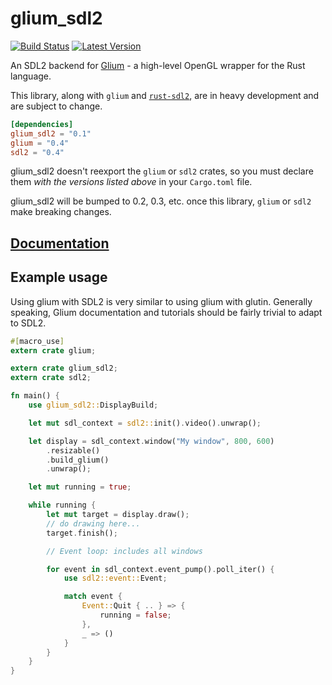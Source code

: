 # glium_sdl2

[![Build Status](https://travis-ci.org/nukep/glium-sdl2.svg)](https://travis-ci.org/nukep/glium-sdl2)
[![Latest Version](https://img.shields.io/crates/v/glium_sdl2.svg)](https://crates.io/crates/glium_sdl2)

An SDL2 backend for [Glium](https://github.com/tomaka/glium) - a high-level
OpenGL wrapper for the Rust language.

This library, along with `glium` and [`rust-sdl2`](https://github.com/AngryLawyer/rust-sdl2),
are in heavy development and are subject to change.

```toml
[dependencies]
glium_sdl2 = "0.1"
glium = "0.4"
sdl2 = "0.4"
```

glium_sdl2 doesn't reexport the `glium` or `sdl2` crates, so you must declare
them _with the versions listed above_ in your `Cargo.toml` file.

glium_sdl2 will be bumped to 0.2, 0.3, etc. once this library, `glium` or `sdl2`
make breaking changes.

## [Documentation](http://nukep.github.io/glium-sdl2/)

## Example usage

Using glium with SDL2 is very similar to using glium with glutin.
Generally speaking, Glium documentation and tutorials should be fairly trivial
to adapt to SDL2.

```rust
#[macro_use]
extern crate glium;

extern crate glium_sdl2;
extern crate sdl2;

fn main() {
    use glium_sdl2::DisplayBuild;

    let mut sdl_context = sdl2::init().video().unwrap();

    let display = sdl_context.window("My window", 800, 600)
        .resizable()
        .build_glium()
        .unwrap();

    let mut running = true;

    while running {
        let mut target = display.draw();
        // do drawing here...
        target.finish();

        // Event loop: includes all windows

        for event in sdl_context.event_pump().poll_iter() {
            use sdl2::event::Event;

            match event {
                Event::Quit { .. } => {
                    running = false;
                },
                _ => ()
            }
        }
    }
}
```
